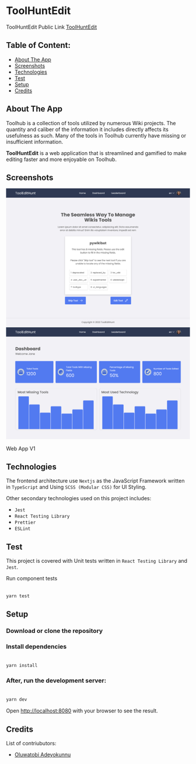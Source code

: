 # ToolHuntEdit

ToolHuntEdit Public Link [ToolHuntEdit](https://tools-edit-hunt.vercel.app/)

## Table of Content:

-   [About The App](#about-the-app)
-   [Screenshots](#screenshots)
-   [Technologies](#technologies)
-   [Test](#test)
-   [Setup](#setup)
-   [Credits](#credits)

## About The App

Toolhub is a collection of tools utilized by numerous Wiki projects. The quantity and caliber of the information it includes directly affects its usefulness as such. Many of the tools in Toolhub currently have missing or insufficient information.

**ToolHuntEdit**  is a web application that is streamlined and gamified to make editing faster and more enjoyable on Toolhub.


## Screenshots
![Home](./public/home.png)
![Dashboard](./public/dashboard.png)

Web App V1

## Technologies

The frontend architecture use `Nextjs` as the JavaScript Framework written in `TypeScript` and Using `SCSS (Modular CSS)` for UI Styling.

Other secondary technologies used on this project includes:

-   `Jest`
-   `React Testing Library`
-   `Prettier`
-   `ESLint`


## Test

This project is covered with Unit tests written in `React Testing Library` and `Jest`.

Run component tests

```bash

yarn test
```

## Setup

### Download or clone the repository

### Install dependencies

```bash

yarn install
```

### After, run the development server:

```bash

yarn dev
```

Open [http://localhost:8080](http://localhost:8080) with your browser to see the result.


## Credits

List of contriubutors:

-   [Oluwatobi Adeyokunnu](https://tobianointing.github.io/)

